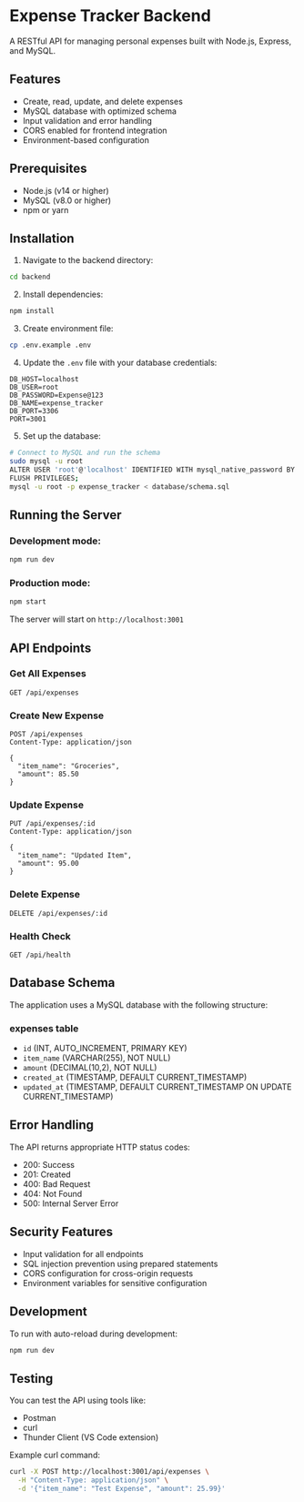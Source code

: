 
# Expense Tracker Backend

A RESTful API for managing personal expenses built with Node.js, Express, and MySQL.

## Features

- Create, read, update, and delete expenses
- MySQL database with optimized schema
- Input validation and error handling
- CORS enabled for frontend integration
- Environment-based configuration

## Prerequisites

- Node.js (v14 or higher)
- MySQL (v8.0 or higher)
- npm or yarn

## Installation

1. Navigate to the backend directory:
```bash
cd backend
```

2. Install dependencies:
```bash
npm install
```

3. Create environment file:
```bash
cp .env.example .env
```

4. Update the `.env` file with your database credentials:
```env
DB_HOST=localhost
DB_USER=root
DB_PASSWORD=Expense@123
DB_NAME=expense_tracker
DB_PORT=3306
PORT=3001
```

5. Set up the database:
```bash
# Connect to MySQL and run the schema
sudo mysql -u root
ALTER USER 'root'@'localhost' IDENTIFIED WITH mysql_native_password BY 'Expense@123';
FLUSH PRIVILEGES;
mysql -u root -p expense_tracker < database/schema.sql
```

## Running the Server

### Development mode:
```bash
npm run dev
```

### Production mode:
```bash
npm start
```

The server will start on `http://localhost:3001`

## API Endpoints

### Get All Expenses
```
GET /api/expenses
```

### Create New Expense
```
POST /api/expenses
Content-Type: application/json

{
  "item_name": "Groceries",
  "amount": 85.50
}
```

### Update Expense
```
PUT /api/expenses/:id
Content-Type: application/json

{
  "item_name": "Updated Item",
  "amount": 95.00
}
```

### Delete Expense
```
DELETE /api/expenses/:id
```

### Health Check
```
GET /api/health
```

## Database Schema

The application uses a MySQL database with the following structure:

### expenses table
- `id` (INT, AUTO_INCREMENT, PRIMARY KEY)
- `item_name` (VARCHAR(255), NOT NULL)
- `amount` (DECIMAL(10,2), NOT NULL)
- `created_at` (TIMESTAMP, DEFAULT CURRENT_TIMESTAMP)
- `updated_at` (TIMESTAMP, DEFAULT CURRENT_TIMESTAMP ON UPDATE CURRENT_TIMESTAMP)

## Error Handling

The API returns appropriate HTTP status codes:
- 200: Success
- 201: Created
- 400: Bad Request
- 404: Not Found
- 500: Internal Server Error

## Security Features

- Input validation for all endpoints
- SQL injection prevention using prepared statements
- CORS configuration for cross-origin requests
- Environment variables for sensitive configuration

## Development

To run with auto-reload during development:
```bash
npm run dev
```

## Testing

You can test the API using tools like:
- Postman
- curl
- Thunder Client (VS Code extension)

Example curl command:
```bash
curl -X POST http://localhost:3001/api/expenses \
  -H "Content-Type: application/json" \
  -d '{"item_name": "Test Expense", "amount": 25.99}'
```
</lov-write>
